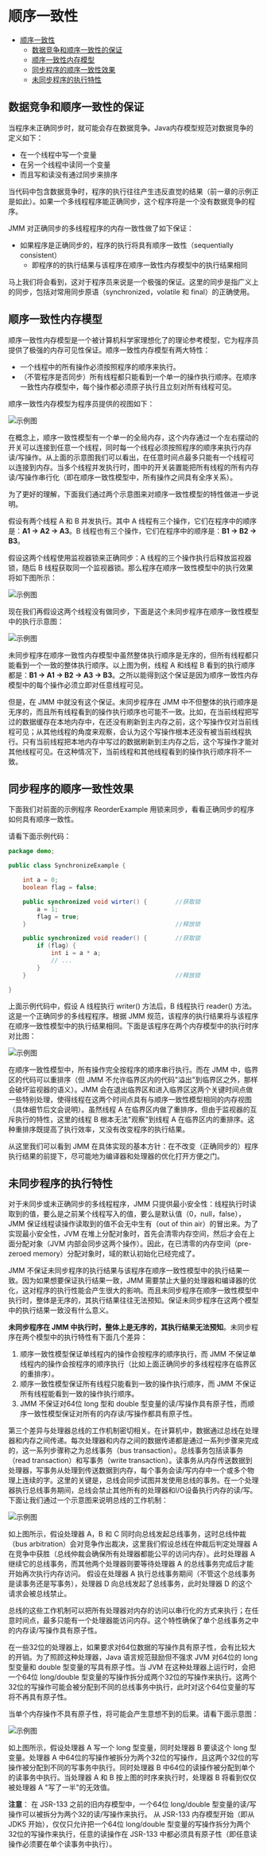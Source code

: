 # 顺序一致性

- [顺序一致性](#顺序一致性)
  - [数据竞争和顺序一致性的保证](#数据竞争和顺序一致性的保证)
  - [顺序一致性内存模型](#顺序一致性内存模型)
  - [同步程序的顺序一致性效果](#同步程序的顺序一致性效果)
  - [未同步程序的执行特性](#未同步程序的执行特性)

## 数据竞争和顺序一致性的保证

当程序未正确同步时，就可能会存在数据竞争。Java内存模型规范对数据竞争的定义如下：

- 在一个线程中写一个变量
- 在另一个线程中读同一个变量
- 而且写和读没有通过同步来排序

当代码中包含数据竞争时，程序的执行往往产生违反直觉的结果（前一章的示例正是如此）。如果一个多线程程序能正确同步，这个程序将是一个没有数据竞争的程序。

JMM 对正确同步的多线程程序的内存一致性做了如下保证：

- 如果程序是正确同步的，程序的执行将具有顺序一致性（sequentially consistent）
  - 即程序的的执行结果与该程序在顺序一致性内存模型中的执行结果相同

马上我们将会看到，这对于程序员来说是一个极强的保证。这里的同步是指广义上的同步，包括对常用同步原语（synchronized，volatile 和 final）的正确使用。

## 顺序一致性内存模型

顺序一致性内存模型是一个被计算机科学家理想化了的理论参考模型，它为程序员提供了极强的内存可见性保证。顺序一致性内存模型有两大特性：

- 一个线程中的所有操作必须按照程序的顺序来执行。
- （不管程序是否同步）所有线程都只能看到一个单一的操作执行顺序。在顺序一致性内存模型中，每个操作都必须原子执行且立刻对所有线程可见。

顺序一致性内存模型为程序员提供的视图如下：

![示例图](/Java/MemoryModel/IMG/13.png)

在概念上，顺序一致性模型有一个单一的全局内存，这个内存通过一个左右摆动的开关可以连接到任意一个线程，同时每一个线程必须按照程序的顺序来执行内存读/写操作。从上面的示意图我们可以看出，在任意时间点最多只能有一个线程可以连接到内存。当多个线程并发执行时，图中的开关装置能把所有线程的所有内存读/写操作串行化（即在顺序一致性模型中，所有操作之间具有全序关系）。

为了更好的理解，下面我们通过两个示意图来对顺序一致性模型的特性做进一步说明。

假设有两个线程 A 和 B 并发执行。其中 A 线程有三个操作，它们在程序中的顺序是：**A1 -> A2 -> A3**。B 线程也有三个操作，它们在程序中的顺序是：**B1 -> B2 -> B3**。

假设这两个线程使用监视器锁来正确同步：A 线程的三个操作执行后释放监视器锁，随后 B 线程获取同一个监视器锁。那么程序在顺序一致性模型中的执行效果将如下图所示：

![示例图](/Java/MemoryModel/IMG/14.png)

现在我们再假设这两个线程没有做同步，下面是这个未同步程序在顺序一致性模型中的执行示意图：

![示例图](/Java/MemoryModel/IMG/15.png)

未同步程序在顺序一致性内存模型中虽然整体执行顺序是无序的，但所有线程都只能看到一个一致的整体执行顺序。以上图为例，线程 A 和线程 B 看到的执行顺序都是：**B1 -> A1 -> B2 -> A3 -> B3**。之所以能得到这个保证是因为顺序一致性内存模型中的每个操作必须立即对任意线程可见。

但是，在 JMM 中就没有这个保证。未同步程序在 JMM 中不但整体的执行顺序是无序的，而且所有线程看到的操作执行顺序也可能不一致。比如，在当前线程把写过的数据缓存在本地内存中，在还没有刷新到主内存之前，这个写操作仅对当前线程可见；从其他线程的角度来观察，会认为这个写操作根本还没有被当前线程执行。只有当前线程把本地内存中写过的数据刷新到主内存之后，这个写操作才能对其他线程可见。在这种情况下，当前线程和其他线程看到的操作执行顺序将不一致。

## 同步程序的顺序一致性效果

下面我们对前面的示例程序 ReorderExample 用锁来同步，看看正确同步的程序如何具有顺序一致性。

请看下面示例代码：

``` java
package demo;

public class SynchronizeExample {

    int a = 0;
    boolean flag = false;

    public synchronized void wirter() {        //获取锁
        a = 1;
        flag = true;
    }                                          //释放锁

    public synchronized void reader() {        //获取锁
        if (flag) {
            int i = a * a;
            // ...
        }
    }                                          //释放锁

}
```

上面示例代码中，假设 A 线程执行 writer() 方法后，B 线程执行 reader() 方法。这是一个正确同步的多线程程序。根据 JMM 规范，该程序的执行结果将与该程序在顺序一致性模型中的执行结果相同。下面是该程序在两个内存模型中的执行时序对比图：

![示例图](/Java/MemoryModel/IMG/16.png)

在顺序一致性模型中，所有操作完全按程序的顺序串行执行。而在 JMM 中，临界区的代码可以重排序（但 JMM 不允许临界区内的代码"溢出"到临界区之外，那样会破坏监视器的语义）。JMM 会在退出临界区和进入临界区这两个关键时间点做一些特别处理，使得线程在这两个时间点具有与顺序一致性模型相同的内存视图（具体细节后文会说明）。虽然线程 A 在临界区内做了重排序，但由于监视器的互斥执行的特性，这里的线程 B 根本无法"观察"到线程 A 在临界区内的重排序。这种重排序既提高了执行效率，又没有改变程序的执行结果。

从这里我们可以看到 JMM 在具体实现的基本方针：在不改变（正确同步的）程序执行结果的前提下，尽可能地为编译器和处理器的优化打开方便之门。

## 未同步程序的执行特性

对于未同步或未正确同步的多线程程序，JMM 只提供最小安全性：线程执行时读取到的值，要么是之前某个线程写入的值，要么是默认值（0，null，false），JMM 保证线程读操作读取到的值不会无中生有（out of thin air）的冒出来。为了实现最小安全性，JVM 在堆上分配对象时，首先会清零内存空间，然后才会在上面分配对象（JVM 内部会同步这两个操作）。因此，在已清零的内存空间（pre-zeroed memory）分配对象时，域的默认初始化已经完成了。

JMM 不保证未同步程序的执行结果与该程序在顺序一致性模型中的执行结果一致。因为如果想要保证执行结果一致，JMM 需要禁止大量的处理器和编译器的优化，这对程序的执行性能会产生很大的影响。而且未同步程序在顺序一致性模型中执行时，整体是无序的，其执行结果往往无法预知。保证未同步程序在这两个模型中的执行结果一致没有什么意义。

**未同步程序在 JMM 中执行时，整体上是无序的，其执行结果无法预知**。未同步程序在两个模型中的执行特性有下面几个差异：

1. 顺序一致性模型保证单线程内的操作会按程序的顺序执行，而 JMM 不保证单线程内的操作会按程序的顺序执行（比如上面正确同步的多线程程序在临界区的重排序）。
2. 顺序一致性模型保证所有线程只能看到一致的操作执行顺序，而 JMM 不保证所有线程能看到一致的操作执行顺序。
3. JMM 不保证对64位 long 型和 double 型变量的读/写操作具有原子性，而顺序一致性模型保证对所有的内存读/写操作都具有原子性。

第三个差异与处理器总线的工作机制密切相关。在计算机中，数据通过总线在处理器和内存之间传递。每次处理器和内存之间的数据传递都是通过一系列步骤来完成的，这一系列步骤称之为总线事务（bus transaction）。总线事务包括读事务（read transaction）和写事务（write transaction）。读事务从内存传送数据到处理器，写事务从处理到传送数据到内存，每个事务会读/写内存中一个或多个物理上连续的字。这里的关键是，总线会同步试图并发使用总线的事务。在一个处理器执行总线事务期间，总线会禁止其他所有的处理器和I/O设备执行内存的读/写。下面让我们通过一个示意图来说明总线的工作机制：

![示例图](/Java/MemoryModel/IMG/17.png)

如上图所示，假设处理器 A，B 和 C 同时向总线发起总线事务，这时总线仲裁（bus arbitration）会对竞争作出裁决，这里我们假设总线在仲裁后判定处理器 A 在竞争中获胜（总线仲裁会确保所有处理器都能公平的访问内存）。此时处理器 A 继续它的总线事务，而其他两个处理器则要等待处理器 A 的总线事务完成后才能开始再次执行内存访问。
假设在处理器 A 执行总线事务期间（不管这个总线事务是读事务还是写事务），处理器 D 向总线发起了总线事务，此时处理器 D 的这个请求会被总线禁止。

总线的这些工作机制可以把所有处理器对内存的访问以串行化的方式来执行；在任意时间点，最多只能有一个处理器能访问内存。这个特性确保了单个总线事务之中的内存读/写操作具有原子性。

在一些32位的处理器上，如果要求对64位数据的写操作具有原子性，会有比较大的开销。为了照顾这种处理器，Java 语言规范鼓励但不强求 JVM 对64位的 long 型变量和 double 型变量的写具有原子性。当 JVM 在这种处理器上运行时，会把一个64位 long/double 型变量的写操作拆分成两个32位的写操作来执行。这两个32位的写操作可能会被分配到不同的总线事务中执行，此时对这个64位变量的写将不再具有原子性。

当单个内存操作不具有原子性，将可能会产生意想不到的后果。请看下面示意图：

![示例图](/Java/MemoryModel/IMG/18.png)

如上图所示，假设处理器 A 写一个 long 型变量，同时处理器 B 要读这个 long 型变量。处理器 A 中64位的写操作被拆分为两个32位的写操作，且这两个32位的写操作被分配到不同的写事务中执行。同时处理器 B 中64位的读操作被分配到单个的读事务中执行。当处理器 A 和 B 按上图的时序来执行时，处理器 B 将看到仅仅被处理器 A "写了一半"的无效值。

**注意**：
在 JSR-133 之前的旧内存模型中，一个64位 long/double 型变量的读/写操作可以被拆分为两个32的读/写操作来执行。
从 JSR-133 内存模型开始（即从 JDK5 开始），仅仅只允许把一个64位 long/double 型变量的写操作拆分为两个32位的写操作来执行，任意的读操作在 JSR-133 中都必须具有原子性（即任意读操作必须要在单个读事务中执行）。